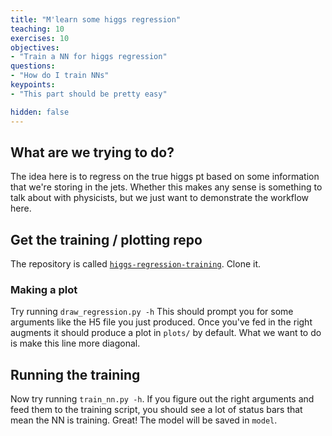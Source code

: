 ```yaml
---
title: "M'learn some higgs regression"
teaching: 10
exercises: 10
objectives:
- "Train a NN for higgs regression"
questions:
- "How do I train NNs"
keypoints:
- "This part should be pretty easy"

hidden: false
---
```


## What are we trying to do?

The idea here is to regress on the true higgs pt based on some
information that we're storing in the jets. Whether this makes any
sense is something to talk about with physicists, but we just want to demonstrate the workflow here.

## Get the training / plotting repo

The repository is called [`higgs-regression-training`][hrt]. Clone it.

[hrt]: https://gitlab.cern.ch/deep-sets-example/higgs-regression-training

### Making a plot

Try running `draw_regression.py -h` This should prompt you for some
arguments like the H5 file you just produced. Once you've fed in the
right augments it should produce a plot in `plots/` by default. What
we want to do is make this line more diagonal.

## Running the training

Now try running `train_nn.py -h`. If you figure out the right
arguments and feed them to the training script, you should see a lot
of status bars that mean the NN is training. Great! The model will be
saved in `model`.
